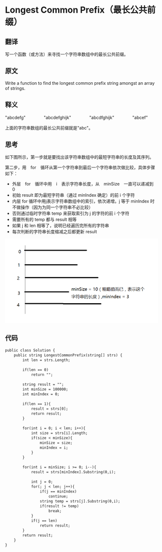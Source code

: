 # Longest Common Prefix（最长公共前缀）

## 翻译
写一个函数（或方法）来寻找一个字符串数组中的最长公共前缀。

## 原文
Write a function to find the longest common prefix string amongst an array of strings.

## 释义
"abcdefg"　　　　
"abcdefghijk"　　　　
"abcdfghijk"　　　　
"abcef"　　

上面的字符串数组的最长公共前缀就是"abc"。

## 思考

如下图所示，第一步就是要找出该字符串数组中的最短字符串的长度及其序列。

第二步，用　for　循环从第一个字符串到最后一个字符串依次做比较，具体步骤如下：

- 外层　for　循环中用　i　表示字符串长度，从　minSize　一直可以递减到　0
- 初始 result 即为最短字符串（通过 minIndex 确定）的前 i 个字符
- 内层 for 循环中用j表示字符串数组中的索引，依次递增。j 等于 minIndex 时不做操作（因为为同一个字符串不必比较）
- 否则通过临时字符串 temp 来获取索引为 j 的字符的前 i 个字符
- 需要所有的 temp 都与 result 相等
- 如果 j 和 len 相等了，说明已经遍历完所有的字符串
- 每次判断的字符串长度缩减之后都更新 result

![](images/4.png)

## 代码

```
public class Solution {
    public string LongestCommonPrefix(string[] strs) {
        int len = strs.Length;

        if(len == 0)
            return "";

        string result = "";
        int minSize = 100000;
        int minIndex = 0;

        if(len == 1){
            result = strs[0];
            return result;
        }

        for(int i = 0; i < len; i++){
            int size = strs[i].Length;
            if(size < minSize){
                minSize = size;
                minIndex = i;
            }
        }

        for(int i = minSize; i >= 0; i--){
            result = strs[minIndex].Substring(0,i);

            int j = 0;
            for(; j < len; j++){
                if(j == minIndex)
                    continue;
                string temp = strs[j].Substring(0,i);
                if(result != temp)
                    break;
            }
            if(j == len)
                return result;
        }
        return result;      
    }
}
```